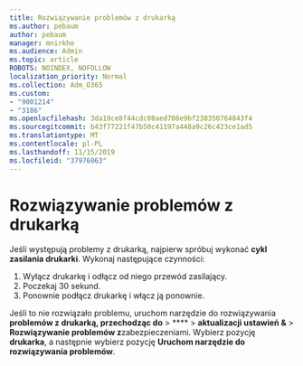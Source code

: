 ```yaml
---
title: Rozwiązywanie problemów z drukarką
ms.author: pebaum
author: pebaum
manager: mnirkhe
ms.audience: Admin
ms.topic: article
ROBOTS: NOINDEX, NOFOLLOW
localization_priority: Normal
ms.collection: Adm_O365
ms.custom:
- "9001214"
- "3186"
ms.openlocfilehash: 3da19ce8f44cdc08aed708e9bf238350764843f4
ms.sourcegitcommit: b43f77221f47b50c41197a448a9c26c423ce1ad5
ms.translationtype: MT
ms.contentlocale: pl-PL
ms.lasthandoff: 11/15/2019
ms.locfileid: "37976063"
---
```

# <a name="troubleshoot-your-printer"></a>Rozwiązywanie problemów z drukarką

Jeśli występują problemy z drukarką, najpierw spróbuj wykonać **cykl zasilania drukarki**. Wykonaj następujące czynności:

1. Wyłącz drukarkę i odłącz od niego przewód zasilający.
2. Poczekaj 30 sekund.
3. Ponownie podłącz drukarkę i włącz ją ponownie.

Jeśli to nie rozwiązało problemu, uruchom narzędzie do rozwiązywania **problemów z drukarką, przechodząc do** > **** > **aktualizacji ustawień &** > **Rozwiązywanie problemów z**zabezpieczeniami. Wybierz pozycję **drukarka**, a następnie wybierz pozycję **Uruchom narzędzie do rozwiązywania problemów**.